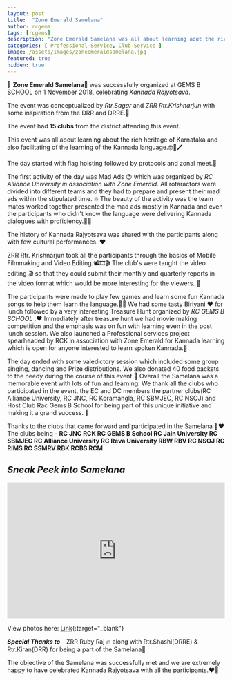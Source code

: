 ```yaml
---
layout: post
title:  "Zone Emerald Samelana"
author: rcgems
tags: [rcgems]
description: "Zone Emerald Samelana was all about learning aout the rich heritage of Karnataka and also facilitating of the learning of kannada language"
categories: [ Professional-Service, Club-Service ]
image: /assets/images/zoneemeraldsamelana.jpg
featured: true
hidden: true
---
```


💚 **Zone Emerald Samelana**💚 was successfully organized at GEMS B SCHOOL on 1 November 2018, celebrating _Kannada Rajyotsava_.

The event was conceptualized by _Rtr.Sagar_ and _ZRR Rtr.Krishnarjun_ with some inspiration from the DRR and DRRE.🤩 

The event had **15 clubs** from the district attending this event.

This event was all about learning about the rich heritage of Karnataka and also facilitating of the learning of the Kannada language.🤓📖🖊 

The day started with flag hoisting followed by protocols and zonal meet.🤝 

The first activity of the day was Mad Ads 😍 which was organized by _RC Alliance University in association with Zone Emerald_. All rotaractors were divided into different teams and they had to prepare and present their mad ads within the stipulated time. 🔥 The beauty of the activity was the team mates worked together presented the mad ads mostly in Kannada and even the participants who didn't know the language were delivering Kannada dialogues with proficiency.🤩🤩 

The history of Kannada Rajyotsava was shared with the participants along with few cultural performances. ❤

ZRR Rtr. Krishnarjun took all the participants through the basics of Mobile Filmmaking and Video Editing.📽🎞🎬 The club's were taught the video editing 🎬 so that they could submit their monthly and quarterly reports in the video format which would be more interesting for the viewers. 🤩 

The participants were made to play few games and learn some fun Kannada songs to help them learn the language.🎼🎹 We had some tasty Biriyani ❤ for lunch followed by a very interesting Treasure Hunt organized by _RC GEMS B SCHOOL_ .❤ Immediately after treasure hunt we had movie making competition and the emphasis was on fun with learning even in the post lunch session. We also launched a Professional services project spearheaded by RCK in association with Zone Emerald for Kannada learning which is open for anyone interested to learn spoken Kannada.💚

 The day ended with some valedictory session which included some group singing, dancing and Prize distributions. We also donated 40 food packets to the needy during the course of this event.💚 Overall the Samelana was a memorable event with lots of fun and learning. We thank all the clubs who participated in the event, the EC and DC members the partner clubs(RC Alliance University, RC JNC, RC Koramangla, RC SBMJEC, RC NSOJ) and Host Club Rac Gems B School for being part of this unique initiative and making it a grand success. 🤩 
 
 Thanks to the clubs that came forward and participated in the Samelana 💚❤ The clubs being - **RC JNC RCK RC GEMS B School RC Jain University RC SBMJEC RC Alliance University RC Reva University RBW RBV RC NSOJ RC RIMS RC SSMRV RBK RCBS RCM** 

## _Sneak Peek into Samelana_
<p><iframe width="100%" height="315" src="https://www.youtube.com/embed/0eYlgwFUo9M" frameborder="0" allowfullscreen></iframe></p>

View photos here: [Link](https://drive.google.com/folderview?id=1npEchquG10N3oEcOvL5Ehv8bZaeGQ1xd){:target="_blank"} 

_**Special Thanks to**_ - ZRR Ruby Raj 🔥 along with Rtr.Shashi(DRRE) & Rtr.Kiran(DRR) for being a part of the Samelana💚 

The objective of the Samelana was successfully met and we are extremely happy to have celebrated Kannada Rajyotsava with all the participants.❤💚